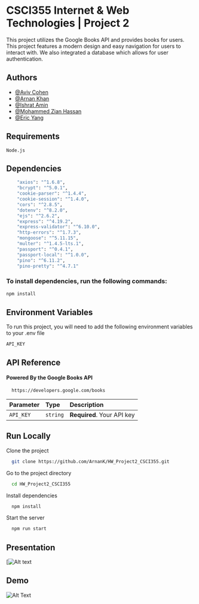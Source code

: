 
# CSCI355 Internet & Web Technologies | Project 2

This project utilizes the Google Books API and provides books for users. This project features a modern design and easy navigation for users to interact with. We also integrated a database which allows for user authentication.

## Authors

- [@Aviv Cohen](https://github.com/acohen31)
- [@Arnan Khan](https://github.com/ArnanK)
- [@Ishrat Amin](https://github.com/Ishrat24)
- [@Mohammed Zian Hassan](https://github.com/sugarcane1001)
- [@Eric Yang](https://github.com/BenevolentBurger)


## Requirements
```
Node.js
```
## Dependencies



```bash
    "axios": "^1.6.8",
    "bcrypt": "^5.0.1",
    "cookie-parser": "^1.4.4",
    "cookie-session": "^1.4.0",
    "cors": "^2.8.5",
    "dotenv": "^8.2.0",
    "ejs": "^2.6.2",
    "express": "^4.19.2",
    "express-validator": "^6.10.0",
    "http-errors": "^1.7.3",
    "mongoose": "^5.11.15",
    "multer": "^1.4.5-lts.1",
    "passport": "^0.4.1",
    "passport-local": "^1.0.0",
    "pino": "^6.11.2",
    "pino-pretty": "^4.7.1"
```


### To install dependencies, run the following commands:
```bash
npm install
```
## Environment Variables

To run this project, you will need to add the following environment variables to your .env file

`API_KEY`

## API Reference

#### Powered By the Google Books API

```http
  https://developers.google.com/books
```

| Parameter | Type     | Description                |
| :-------- | :------- | :------------------------- |
| `API_KEY` | `string` | **Required**. Your API key |





## Run Locally

Clone the project

```bash
  git clone https://github.com/ArnanK/HW_Project2_CSCI355.git
```

Go to the project directory

```bash
  cd HW_Project2_CSCI355
```

Install dependencies

```bash
  npm install
```

Start the server

```bash
  npm run start
```


## Presentation
[![Alt text]()


## Demo

![Alt Text]()


